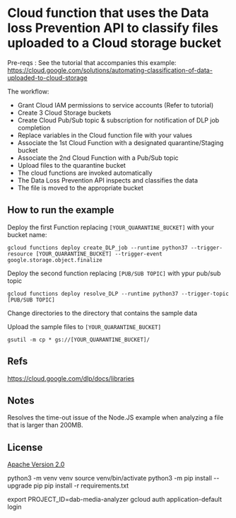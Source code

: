 
# Cloud function that uses the Data loss Prevention API to classify files uploaded to a Cloud storage bucket

Pre-reqs : See the tutorial that accompanies this example:
https://cloud.google.com/solutions/automating-classification-of-data-uploaded-to-cloud-storage

The workflow:

* Grant Cloud IAM permissions to service accounts (Refer to tutorial)
* Create 3 Cloud Storage buckets
* Create Cloud Pub/Sub topic & subscription for notification of DLP job completion
* Replace variables in the Cloud function file with your values
* Associate the 1st Cloud Function with a designated quarantine/Staging bucket
* Associate the 2nd Cloud Function with a Pub/Sub topic
* Upload files to the quarantine bucket
* The cloud functions are invoked automatically
* The Data Loss Prevention API inspects and classifies the data
* The file is moved to the appropriate bucket

## How to run the example

Deploy the first Function replacing `[YOUR_QUARANTINE_BUCKET]` with your bucket name:

`gcloud functions deploy create_DLP_job --runtime python37 --trigger-resource [YOUR_QUARANTINE_BUCKET] --trigger-event google.storage.object.finalize`

Deploy the second function replacing  `[PUB/SUB TOPIC]` with ypur pub/sub topic

`gcloud functions deploy resolve_DLP --runtime python37 --trigger-topic [PUB/SUB TOPIC]`

Change directories to the directory that contains the sample data

Upload the sample files to `[YOUR_QUARANTINE_BUCKET]`

`gsutil -m cp * gs://[YOUR_QUARANTINE_BUCKET]/`

## Refs

https://cloud.google.com/dlp/docs/libraries

## Notes

Resolves the time-out issue of the Node.JS example when analyzing a file that is larger than 200MB.

## License

[Apache Version 2.0](http://www.apache.org/licenses/LICENSE-2.0)


python3 -m venv venv
source venv/bin/activate 
python3 -m pip install --upgrade pip
pip install -r requirements.txt





 export PROJECT_ID=dab-media-analyzer
 gcloud auth application-default login




